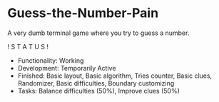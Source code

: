 # Guess-the-Number-Pain
A very dumb terminal game where you try to guess a number.

! S T A T U S !

+ Functionality: Working 
+ Development: Temporarily Active 
+ Finished: Basic layout, Basic algorithm, Tries counter, Basic clues, Randomizer, Basic difficulties, Boundary customizing 
+ Tasks: Balance difficulties (50%), Improve clues (50%)
